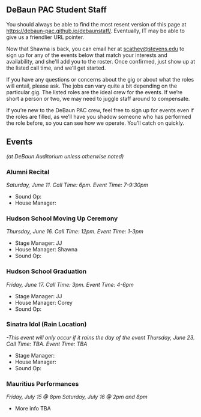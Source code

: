 ## DeBaun PAC Student Staff

You should always be able to find the most resent version of this page at <https://debaun-pac.github.io/debaunstaff/>. Eventually, IT may be able to give us a friendlier URL pointer.

Now that Shawna is back, you can email her at <scathey@stevens.edu>  to sign up for any of the events below that match your interests and availability, and she'll add you to the roster. Once confirmed, just show up at the listed call time, and we’ll get started.

If you have any questions or concerns about the gig or about what the roles will entail, please ask. The jobs can vary quite a bit depending on the particular gig. The listed roles are the ideal crew for the events. If we’re short a person or two, we may need to juggle staff around to compensate.

If you’re new to the DeBaun PAC crew, feel free to sign up for events even if the roles are filled, as we’ll have you shadow someone who has performed the role before, so you can see how we operate. You’ll catch on quickly.


## Events
*(at DeBaun Auditorium unless otherwise noted)*



### Alumni Recital 
*Saturday, June 11. Call Time: 6pm. Event Time: 7-9:30pm*

- Sound Op:
- House Manager: 

### Hudson School Moving Up Ceremony
*Thursday, June 16. Call Time: 12pm. Event Time: 1-3pm*

- Stage Manager: JJ
- House Manager: Shawna
- Sound Op: 


### Hudson School Graduation
*Friday, June 17. Call Time: 3pm. Event Time: 4-6pm*

- Stage Manager: JJ
- House Manager: Corey
- Sound Op: 


### Sinatra Idol (Rain Location)
*-This event will only occur if it rains the day of the event*
*Thursday, June 23. Call Time: TBA. Event Time: TBA*

- Stage Manager: 
- House Manager: 
- Sound Op:


### Mauritius Performances
*Friday, July 15 @ 8pm*
*Saturday, July 16 @ 2pm and 8pm*

- More info TBA 
